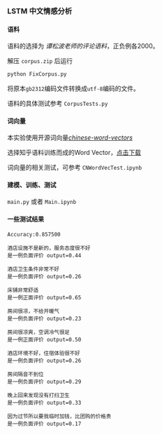 ### LSTM 中文情感分析

#### 语料
语料的选择为 *谭松波老师的评论语料*，正负例各2000。

解压 `corpus.zip` 后运行 
```sh
python FixCorpus.py
```
将原本`gb2312`编码文件转换成`utf-8`编码的文件。

语料的具体测试参考 `CorpusTests.py`

#### 词向量
本实验使用开源词向量[*chinese-word-vectors*](https://github.com/Embedding/Chinese-Word-Vectors)

选择知乎语料训练而成的Word Vector，[点击下载](https://pan.baidu.com/s/1OQ6fQLCgqT43WTwh5fh_lg)

词向量的相关测试，可参考 `CNWordVecTest.ipynb`

#### 建模、训练、测试
`main.py` 或者 `Main.ipynb`

#### 一些测试结果
```
Accuracy:0.857500

酒店设施不是新的，服务态度很不好
是一例负面评价 output=0.44

酒店卫生条件非常不好
是一例负面评价 output=0.26

床铺非常舒适
是一例正面评价 output=0.65

房间很凉，不给开暖气
是一例负面评价 output=0.23

房间很凉爽，空调冷气很足
是一例正面评价 output=0.50

酒店环境不好，住宿体验很不好
是一例负面评价 output=0.26

房间隔音不到位
是一例负面评价 output=0.29

晚上回来发现没有打扫卫生
是一例负面评价 output=0.33

因为过节所以要我临时加钱，比团购的价格贵
是一例负面评价 output=0.17
```

